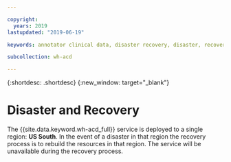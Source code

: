 ```yaml
---

copyright:
  years: 2019
lastupdated: "2019-06-19"

keywords: annotator clinical data, disaster recovery, disaster, recovery

subcollection: wh-acd

---
```


{:shortdesc: .shortdesc}
{:new_window: target="_blank"}

# Disaster and Recovery
The {{site.data.keyword.wh-acd_full}} service is deployed to a single region: **US South**.  In the event of a disaster in that region the recovery process is to rebuild the resources in that region.  The service will be unavailable during the recovery process.

